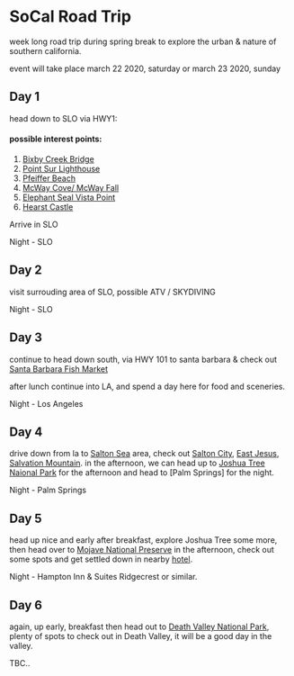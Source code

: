 # SoCal Road Trip

week long road trip during spring break to explore the urban & nature of southern california.

event will take place march 22 2020, saturday or march 23 2020, sunday

## Day 1
head down to SLO via HWY1:
#### possible interest points:
1. [Bixby Creek Bridge](https://www.google.com/maps/place/Bixby+Creek+Bridge/@36.3745157,-121.9105469,15.08z/data=!4m12!1m6!3m5!1s0x808d94a0a7c313c9:0x89526bd7a2901627!2sBixby+Creek+Bridge!8m2!3d36.3714903!4d-121.9017595!3m4!1s0x808d94a0a7c313c9:0x89526bd7a2901627!8m2!3d36.3714903!4d-121.9017595)
1. [Point Sur Lighthouse](https://www.google.com/maps/place/Point+Sur+Lighthouse,+Monterey,+CA+93940/@36.4452549,-121.8198061,9.75z/data=!4m5!3m4!1s0x808d9154d4894371:0x4141b8589a0a31f9!8m2!3d36.3064105!4d-121.901722)
1. [Pfeiffer Beach](https://www.google.com/maps/place/Pfeiffer+Beach/@36.2562627,-121.8328602,14.5z/data=!4m5!3m4!1s0x808d9ab663e31479:0x737c82fda906d4f9!8m2!3d36.2380429!4d-121.8162346)
1. [McWay Cove/ McWay Fall](https://www.google.com/maps/place/McWay+Cove/@36.2019778,-121.7014564,13z/data=!4m5!3m4!1s0x0:0xd6f9f61f65ded802!8m2!3d36.1582859!4d-121.6728973)
1. [Elephant Seal Vista Point](https://www.google.com/maps/place/Elephant+Seal+Vista+Point/@35.9975163,-121.3453101,10z/data=!4m5!3m4!1s0x8092ca9b580dc385:0x56b9da1aa6ed2816!8m2!3d35.6629449!4d-121.2577343)
1. [Hearst Castle](https://www.google.com/maps/place/Hearst+Castle/@35.6852076,-121.1682251,15z/data=!4m2!3m1!1s0x0:0xc07bc62555ca2e20?sa=X&ved=2ahUKEwiA7LK-uuHnAhUXlnIEHWvACTIQ_BIwHXoECBoQCA)

Arrive in SLO

Night - SLO

## Day 2
visit surrouding area of SLO, possible ATV / SKYDIVING

Night - SLO

## Day 3
continue to head down south, via HWY 101 to santa barbara & check out [Santa Barbara Fish Market](https://www.google.com/maps/place/Santa+Barbara+Fish+Market/@34.7097718,-119.4336281,8z/data=!4m5!3m4!1s0x80e913f5ba6d1a5d:0x56406a71c17b08cb!8m2!3d34.4035105!4d-119.6936417)

after lunch continue into LA, and spend a day here for food and sceneries. 

Night - Los Angeles

## Day 4 
drive down from la to [Salton Sea](https://www.google.com/maps/place/Salton+Sea/@33.5582702,-116.2618237,9.38z/data=!4m22!1m16!4m15!1m6!1m2!1s0x80c2c75ddc27da13:0xe22fdf6f254608f4!2sLos+Angeles,+California!2m2!1d-118.2436849!2d34.0522342!1m6!1m2!1s0x80d0b2024782ca49:0x1056c9c09a0b7877!2sEast+Jesus,+E+Jesus+Rd,+Niland,+CA+92257!2m2!1d-115.4660136!2d33.2630495!3e0!3m4!1s0x80da0e34f245497f:0xba9798cef0c05781!8m2!3d33.3286185!4d-115.8434122) area, check out [Salton City](https://www.google.com/maps/place/Salton+City,+CA/@33.2977332,-115.9939955,13z/data=!3m1!4b1!4m22!1m16!4m15!1m6!1m2!1s0x80c2c75ddc27da13:0xe22fdf6f254608f4!2sLos+Angeles,+California!2m2!1d-118.2436849!2d34.0522342!1m6!1m2!1s0x80d0b2024782ca49:0x1056c9c09a0b7877!2sEast+Jesus,+E+Jesus+Rd,+Niland,+CA+92257!2m2!1d-115.4660136!2d33.2630495!3e0!3m4!1s0x80da15c8c07263cd:0x325293c27ef97271!8m2!3d33.2986819!4d-115.9562302), [East Jesus](https://www.google.com/maps/place/East+Jesus/@33.2721439,-115.5140823,12z/data=!4m22!1m16!4m15!1m6!1m2!1s0x80c2c75ddc27da13:0xe22fdf6f254608f4!2sLos+Angeles,+California!2m2!1d-118.2436849!2d34.0522342!1m6!1m2!1s0x80d0b2024782ca49:0x1056c9c09a0b7877!2sEast+Jesus,+E+Jesus+Rd,+Niland,+CA+92257!2m2!1d-115.4660136!2d33.2630495!3e0!3m4!1s0x80d0b2024782ca49:0x1056c9c09a0b7877!8m2!3d33.2630563!4d-115.4660082), [Salvation Mountain](https://www.google.com/maps/place/Salvation+Mountain/@33.2721439,-115.5140823,12z/data=!4m22!1m16!4m15!1m6!1m2!1s0x80c2c75ddc27da13:0xe22fdf6f254608f4!2sLos+Angeles,+California!2m2!1d-118.2436849!2d34.0522342!1m6!1m2!1s0x80d0b2024782ca49:0x1056c9c09a0b7877!2sEast+Jesus,+E+Jesus+Rd,+Niland,+CA+92257!2m2!1d-115.4660136!2d33.2630495!3e0!3m4!1s0x80d0b207f1dda1d3:0x4ec3972c15caffda!8m2!3d33.2541386!4d-115.4726386). 
in the afternoon, we can head up to [Joshua Tree Naional Park](https://www.google.com/maps/place/Joshua+Tree+National+Park/@33.9002347,-116.1408641,10z/data=!3m1!4b1!4m5!3m4!1s0x80da8f85b965a87b:0x1977eda73aeb9de2!8m2!3d33.873415!4d-115.9009923) for the afternoon and head to [Palm Springs] for the night.

Night - Palm Springs

## Day 5 
head up nice and early after breakfast, explore Joshua Tree some more, then head over to [Mojave National Preserve](https://www.google.com/maps/place/Mojave+National+Preserve/@34.672618,-117.0142883,7.5z/data=!4m12!1m6!3m5!1s0x80da8f85b965a87b:0x1977eda73aeb9de2!2sJoshua+Tree+National+Park!8m2!3d33.873415!4d-115.9009923!3m4!1s0x80cf8207c4d4a6d1:0x1a6d6ddf9ae18a7a!8m2!3d35.1558457!4d-115.4470825) in the afternoon, check out some spots and get settled down in nearby [hotel](https://www.google.com/travel/hotels/Death%20Valley/entity/ChgI8_fo_JikrtBGGgwvZy8xaGMyajRoOXAQAQ/prices?g2lb=2502548%2C4254308%2C4258168%2C4260007%2C4270442%2C4274032%2C4291318%2C4305595%2C4306835%2C4308216%2C4308226%2C4314846%2C4317915%2C4326765%2C4328159%2C4329288%2C4330113%2C4347918%2C4270859%2C4284970%2C4291517%2C4307996&hl=en&gl=us&un=1&ap=SAEqKAoSCVgAhGODA0FAEcAWt-iEhV3AEhIJnCfPCq7bQkARwBa36PQGXcAwAlqRAgoFCMUCEAAiA1VTRCoWCgcI5A8QAxgbEgcI5A8QAxgcGAEgAbABAFgBaAGKASgKEgnnfljeUUZBQBHAFrfoKHhdwBISCXtEZ3ltG0NAEcAWt-iY-VzAmgEOEgxEZWF0aCBWYWxsZXmiARgKCC9tLzBjbWxzEgxEZWF0aCBWYWxsZXmqAQ8KAggSEgMImwESAghsGAGqARoKAggUEgIIHRICCBsSAggwEgIIUhICCE4YAaoBCgoCCBwSAghzGAGqAQoKAggREgIIOBgBqgEKCgIILhICCFMYAaoBBgoCCCwYAKoBCwoDCOECEgIIYxgBqgEaCgIINRICCB4SAggTEgIIMhICCF0SAggQGAGSAQIgAQ&q=hotel%20near%20death%20valley&rp=EJjg_e-5jrO5yAEQh5z5s4zk1uHZARD1y9D62f78xbUBEMP51tuj5OuBLzgBQABIAg&ictx=1&hrf=CgUIxQIQACIDVVNEKhYKBwjkDxADGBsSBwjkDxADGBwYASABsAEAWAFoAYoBKAoSCVgAhGODA0FAEcAWt-iEhV3AEhIJnCfPCq7bQkARwBa36PQGXcCaAQ4SDERlYXRoIFZhbGxleaIBGAoIL20vMGNtbHMSDERlYXRoIFZhbGxleaoBDwoCCBISAwibARICCGwYAaoBGgoCCBQSAggdEgIIGxICCDASAghSEgIIThgBqgEKCgIIHBICCHMYAaoBCgoCCBESAgg4GAGqAQoKAgguEgIIUxgBqgEGCgIILBgAqgELCgMI4QISAghjGAGqARoKAgg1EgIIHhICCBMSAggyEgIIXRICCBAYAZIBAiAB).

Night - Hampton Inn & Suites Ridgecrest or similar.

## Day 6
again, up early, breakfast then head out to [Death Valley National Park](https://www.google.com/maps/place/Death+Valley+National+Park/@35.8034061,-117.268211,8z/data=!4m12!1m6!3m5!1s0x80da8f85b965a87b:0x1977eda73aeb9de2!2sJoshua+Tree+National+Park!8m2!3d33.873415!4d-115.9009923!3m4!1s0x80c74b7776ae8a47:0xccc9f07c7bf2b054!8m2!3d36.5052209!4d-117.0785522), plenty of spots to check out in Death Valley, it will be a good day in the valley.

TBC..

